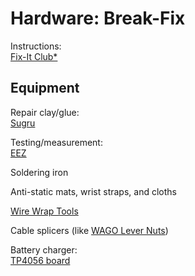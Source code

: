 # Hardware: Break-Fix

Instructions:  
[Fix-It Club*](https://fixitclub.com/)

## Equipment

Repair clay/glue:  
[Sugru](https://sugru.com/)

Testing/measurement:  
[EEZ](https://www.envox.eu/)

Soldering iron

Anti-static mats, wrist straps, and cloths

[Wire Wrap Tools](https://www.specialized.net/tools/wire-wrap-tools.html)

Cable splicers (like [WAGO Lever Nuts](https://www.wago.com/us/lp-221))

Battery charger:  
[TP4056 board](https://www.digikey.com/htmldatasheets/production/2049110/0/0/1/tp4056.html)
